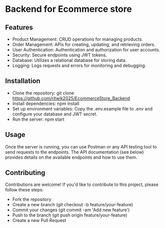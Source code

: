 # Backend for Ecommerce store

## Features
- Product Management: CRUD operations for managing products.
- Order Management: APIs for creating, updating, and retrieving orders.
- User Authentication: Authentication and authorization for user accounts.
- Security: Secure endpoints using JWT tokens.
- Database: Utilizes a relational database for storing data.
- Logging: Logs requests and errors for monitoring and debugging.


## Installation
- Clone the repository: git clone https://github.com/ritwik2025/EcommerceStore_Backend
- Install dependencies: npm install
- Set up environment variables: Copy the .env.example file to .env and configure your database and JWT secret.
- Run the server: npm start

## Usage

Once the server is running, you can use Postman or any API testing tool to send requests to the endpoints. The API documentation (see below) provides details on the available endpoints and how to use them.

## Contributing
Contributions are welcome! If you'd like to contribute to this project, please follow these steps:
- Fork the repository
- Create a new branch (git checkout -b feature/your-feature)
- Commit your changes (git commit -am 'Add new feature')
- Push to the branch (git push origin feature/your-feature)
- Create a new Pull Request

